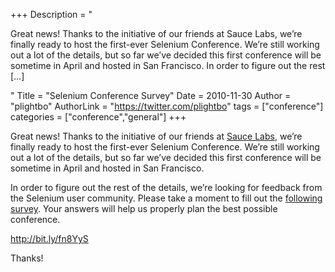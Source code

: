 +++
Description = "<p>Great news! Thanks to the initiative of our friends at Sauce Labs, we’re finally ready to host the first-ever Selenium Conference. We’re still working out a lot of the details, but so far we’ve decided this first conference will be sometime in April and hosted in San Francisco. In order to figure out the rest […]</p>"
Title = "Selenium Conference Survey"
Date = 2010-11-30
Author = "plightbo"
AuthorLink = "https://twitter.com/plightbo"
tags = ["conference"]
categories = ["conference","general"]
+++

<p>Great news! Thanks to the initiative of our friends at <a href="http://saucelabs.com">Sauce Labs</a>, we&#8217;re finally ready to host the first-ever Selenium Conference. We&#8217;re still working out a lot of the details, but so far we&#8217;ve decided this first conference will be sometime in April and hosted in San Francisco.</p>
<p>In order to figure out the rest of the details, we&#8217;re looking for feedback from the Selenium user community. Please take a moment to fill out the <a href="http://bit.ly/fn8YyS">following survey</a>. Your answers will help us properly plan the best possible conference.</p>
<p><a href="http://bit.ly/fn8YyS">http://bit.ly/fn8YyS</a></p>
<p>Thanks!</p>

